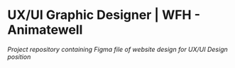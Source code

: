 # UX/UI Graphic Designer | WFH - Animatewell 

*Project repository containing Figma file of website design for UX/UI Design position*
